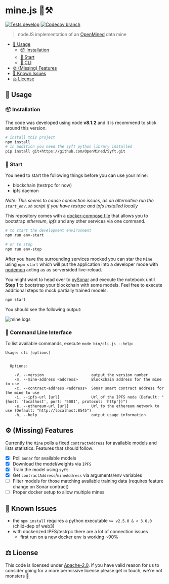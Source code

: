 # mine.js 🗻⚒

[![Tests develop](https://img.shields.io/travis/OpenMined/mine.js/develop.svg?style=flat-square)](https://travis-ci.org/OpenMined/mine.js)
[![Codecov branch](https://img.shields.io/codecov/c/github/OpenMined/mine.js/develop.svg?style=flat-square)](https://codecov.io/gh/OpenMined/Mine.js)

> nodeJS implementation of an [OpenMined](http://openmined.org) data mine

<!-- TOC depthFrom:2 -->

- [🏃‍ Usage](#‍-usage)
    - [📦 Installation](#-installation)
    - [🏁 Start](#-start)
    - [🌙 CLI](#-command-line-interface)
- [⚙️ (Missing) Features](#-missing-features)
- [🐞 Known Issues](#-known-issues)
- [⚖️ License](#-license)

<!-- /TOC -->

## 🏃‍ Usage

### 📦 Installation

The code was developed using node **v8.1.2** and it is recommend to stick around this version.

```sh
# install this project
npm install
# in addition you need the syft python library installed
pip install git+https://github.com/OpenMined/Syft.git
```

### 🏁 Start

You need to start the following things before you can use your mine:
* blockchain (testrpc for now)
* ipfs daemon

_Note: This seems to cause connection issues, as an alternative run the `start_env.sh` script if you have testrpc and ipfs installed locally_

This repository comes with a [docker-compose file](setup/docker-compose.yml) that allows you to bootstrap _ethereum_, _ipfs_ and any other services via one command.

```sh
# to start the development environment
npm run env-start

# or to stop
npm run env-stop
```

After you have the surrounding services mocked you can star the `Mine` using `npm start` which will put the application into a developer mode with [nodemon](https://github.com/remy/nodemon) acting as as serversided live-reload.

You might want to head over to [pySonar](https://github.com/OpenMined/PySonar/blob/master/notebooks/Sonar%20-%20Decentralized%20Model%20Training%20Simulation%20(local%20blockchain).ipynb) and execute the notebook until **Step 1** to bootstrap your blockchain with some models. Feel free to execute additional steps to mock partially trained models.

```sh
npm start
```

You should see the following output:

![mine logs](stdout_progress.png)

### 🌙 Command Line Interface

To list available commands, execute `node bin/cli.js --help`:
```
Usage: cli [options]


  Options:

    -V, --version                     output the version number
    -m, --mine-address <address>      Blockchain address for the mine to use
    -c, --contract-address <address>  Sonar smart contract address for the mine to use
    -i, --ipfs-url [url]              Url of the IPFS node (Default: "{host: 'localhost', port: '5001', protocol: 'http'})")
    -e, --ethereum-url [url]          Url to the ethereum network to use (Default: "http://localhost:8545")
    -h, --help                        output usage information
```


## ⚙️ (Missing) Features

Currently the `Mine` polls a fixed `contractAddress` for available models and lists statistics.
Features that should follow:

* [x] Poll `Sonar` for available models
* [x] Download the model/weights via `IPFS`
* [x] Train the model using `syft`
* [x] Get `contractAddress`/`mineAddress` via arguments/env variables
* [ ] Filter models for those matching available training data (requires feature change on Sonar contract)
* [ ] Proper docker setup to allow multiple mines

## 🐞 Known Issues

* the `npm install` requires a python executable `>= v2.5.0 & < 3.0.0` (child-dep of web3)
* with dockerized IPFS/testrpc there are a lot of connection issues
    * first run on a new docker env is working ~90%

## ⚖️ License

This code is licensed under [Apache-2.0](LICENSE). If you have valid reason for us to consider going for a more permissive license please get in touch, we're not monsters 👾
